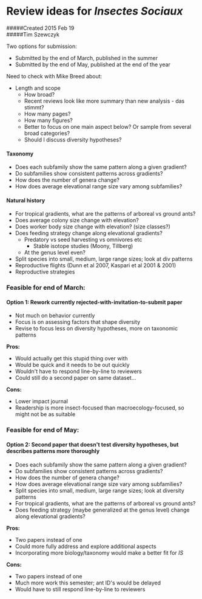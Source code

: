 Review ideas for *Insectes Sociaux*   
===================================  
#####Created 2015 Feb 19  
#####Tim Szewczyk  
  
Two options for submission:  
- Submitted by the end of March, published in the summer  
- Submitted by the end of May, published at the end of the year  
  
Need to check with Mike Breed about:  
- Length and scope  
	- How broad?  
	- Recent reviews look like more summary than new analysis - das stimmt?  
	- How many pages?  
	- How many figures?  
	- Better to focus on one main aspect below? Or sample from several broad categories?   
	- Should I discuss diversity hypotheses?  

#### Taxonomy  
- Does each subfamily show the same pattern along a given gradient?  
- Do subfamilies show consistent patterns across gradients?  
- How does the number of genera change?  
- How does average elevational range size vary among subfamilies?    
  
#### Natural history   
- For tropical gradients, what are the patterns of arboreal vs ground ants?  
- Does average colony size change with elevation?  
- Does worker body size change with elevation? (size classes?)  
- Does feeding strategy change along elevational gradients?  
	- Predatory vs seed harvesting vs omnivores etc  
		- Stable isotope studies (Moony, Tillberg)  
	- At the genus level even?  
- Split species into small, medium, large range sizes; look at div patterns  
- Reproductive flights (Dunn et al 2007, Kaspari et al 2001 & 2001)  
- Reproductive strategies  
  
   
  
### Feasible for end of March:  
#### Option 1: Rework currently rejected-with-invitation-to-submit paper   
- Not much on behavior currently  
- Focus is on assessing factors that shape diversity   
- Revise to focus less on diversity hypotheses, more on taxonomic patterns  
  
**Pros:**   
- Would actually get this stupid thing over with  
- Would be quick and it needs to be out quickly  
- Wouldn't have to respond line-by-line to reviewers  
- Could still do a second paper on same dataset...  
  
**Cons:**  
- Lower impact journal  
- Readership is more insect-focused than macroecology-focused, so might not be as suitable  
   
  
### Feasible for end of May:
#### Option 2: Second paper that doesn't test diversity hypotheses, but describes patterns more thoroughly  
- Does each subfamily show the same pattern along a given gradient?  
- Do subfamilies show consistent patterns across gradients?  
- How does the number of genera change?  
- How does average elevational range size vary among subfamilies?  
- Split species into small, medium, large range sizes; look at diversity patterns  
- For tropical gradients, what are the patterns of arboreal vs ground ants?  
- Does feeding strategy (maybe generalized at the genus level) change along elevational gradients?  
  
**Pros:**  
- Two papers instead of one  
- Could more fully address and explore additional aspects  
- Incorporating more biology/taxonomy would make a better fit for *IS*  
  
**Cons:**  
- Two papers instead of one  
- Much more work this semester; ant ID's would be delayed  
- Would have to still respond line-by-line to reviewers  

